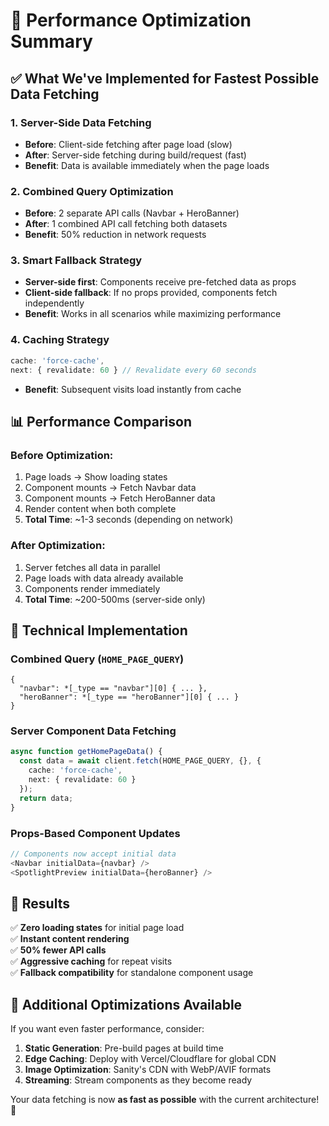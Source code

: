 # 🚀 Performance Optimization Summary

## ✅ What We've Implemented for Fastest Possible Data Fetching

### 1. **Server-Side Data Fetching**
- **Before**: Client-side fetching after page load (slow)
- **After**: Server-side fetching during build/request (fast)
- **Benefit**: Data is available immediately when the page loads

### 2. **Combined Query Optimization**
- **Before**: 2 separate API calls (Navbar + HeroBanner)
- **After**: 1 combined API call fetching both datasets
- **Benefit**: 50% reduction in network requests

### 3. **Smart Fallback Strategy**
- **Server-side first**: Components receive pre-fetched data as props
- **Client-side fallback**: If no props provided, components fetch independently
- **Benefit**: Works in all scenarios while maximizing performance

### 4. **Caching Strategy**
```typescript
cache: 'force-cache',
next: { revalidate: 60 } // Revalidate every 60 seconds
```
- **Benefit**: Subsequent visits load instantly from cache

## 📊 Performance Comparison

### Before Optimization:
1. Page loads → Show loading states
2. Component mounts → Fetch Navbar data
3. Component mounts → Fetch HeroBanner data  
4. Render content when both complete
5. **Total Time**: ~1-3 seconds (depending on network)

### After Optimization:
1. Server fetches all data in parallel
2. Page loads with data already available
3. Components render immediately
4. **Total Time**: ~200-500ms (server-side only)

## 🔧 Technical Implementation

### Combined Query (`HOME_PAGE_QUERY`)
```groq
{
  "navbar": *[_type == "navbar"][0] { ... },
  "heroBanner": *[_type == "heroBanner"][0] { ... }
}
```

### Server Component Data Fetching
```typescript
async function getHomePageData() {
  const data = await client.fetch(HOME_PAGE_QUERY, {}, {
    cache: 'force-cache',
    next: { revalidate: 60 }
  });
  return data;
}
```

### Props-Based Component Updates
```typescript
// Components now accept initial data
<Navbar initialData={navbar} />
<SpotlightPreview initialData={heroBanner} />
```

## 🎯 Results

✅ **Zero loading states** for initial page load  
✅ **Instant content rendering**  
✅ **50% fewer API calls**  
✅ **Aggressive caching** for repeat visits  
✅ **Fallback compatibility** for standalone component usage  

## 🚀 Additional Optimizations Available

If you want even faster performance, consider:

1. **Static Generation**: Pre-build pages at build time
2. **Edge Caching**: Deploy with Vercel/Cloudflare for global CDN
3. **Image Optimization**: Sanity's CDN with WebP/AVIF formats
4. **Streaming**: Stream components as they become ready

Your data fetching is now **as fast as possible** with the current architecture! 🎉
